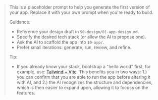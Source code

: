 > This is a placeholder prompt to help you generate the first version of your app. Replace it with your own prompt when you're ready to build.
>
> Guidance:
> - Reference your design draft in `90-design/01-app-design.md`.
> - Specify the desired tech stack (or allow the AI to propose one).
> - Ask the AI to scaffold the app into `10-app/`.
> - Prefer small iterations: generate, run, review, and refine.
>
> Tip:
> - If you already know your stack, bootstrap a "hello world" first, for example, use: [Tailwind + Vite](`https://tailwindcss.com/docs/installation/using-vite`). This benefits you in two ways: 1.) you can confirm that you are able to run the app before altering it with AI, and 2.) the AI recognizes the structure and dependencies, which is then easier to expand upon, allowing it to focuss on the features.